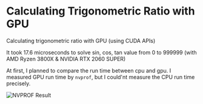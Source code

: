 # Calculating Trigonometric Ratio with GPU

Calculating trigonometric ratio with GPU (using CUDA APIs)

It took 17.6 microseconds to solve sin, cos, tan value from 0 to 999999 (with AMD Ryzen 3800X & NVIDIA RTX 2060 SUPER)

At first, I planned to compare the run time between cpu and gpu.
I measured GPU run time by <code>nvprof</code>, but I could'nt measure the CPU run time precisely.

![NVPROF Result]()